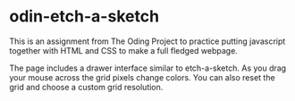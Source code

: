 # odin-etch-a-sketch

This is an assignment from The Oding Project to practice putting javascript together with HTML and CSS to make a full fledged webpage. 

The page includes a drawer interface similar to etch-a-sketch. As you drag your mouse across the grid pixels change colors. You can also reset the grid and choose a custom grid resolution.